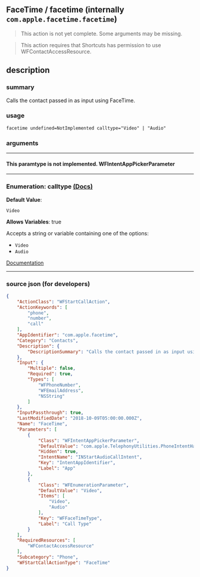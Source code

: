 
## FaceTime / facetime (internally `com.apple.facetime.facetime`)

> This action is not yet complete. Some arguments may be missing.

> This action requires that Shortcuts has permission to use WFContactAccessResource.


## description

### summary

Calls the contact passed in as input using FaceTime.


### usage
```
facetime undefined=NotImplemented calltype="Video" | "Audio"
```

### arguments

---

#### This paramtype is not implemented. WFIntentAppPickerParameter

---

### Enumeration: calltype [(Docs)](https://pfgithub.github.io/shortcutslang/gettingstarted#enum-select-field)
**Default Value**:
```
Video
```
**Allows Variables**: true



Accepts a string 
or variable
containing one of the options:

- `Video`
- `Audio`

[Documentation](https://pfgithub.github.io/shortcutslang/gettingstarted#enum-select-field)

---

### source json (for developers)

```json
{
	"ActionClass": "WFStartCallAction",
	"ActionKeywords": [
		"phone",
		"number",
		"call"
	],
	"AppIdentifier": "com.apple.facetime",
	"Category": "Contacts",
	"Description": {
		"DescriptionSummary": "Calls the contact passed in as input using FaceTime."
	},
	"Input": {
		"Multiple": false,
		"Required": true,
		"Types": [
			"WFPhoneNumber",
			"WFEmailAddress",
			"NSString"
		]
	},
	"InputPassthrough": true,
	"LastModifiedDate": "2018-10-09T05:00:00.000Z",
	"Name": "FaceTime",
	"Parameters": [
		{
			"Class": "WFIntentAppPickerParameter",
			"DefaultValue": "com.apple.TelephonyUtilities.PhoneIntentHandler",
			"Hidden": true,
			"IntentName": "INStartAudioCallIntent",
			"Key": "IntentAppIdentifier",
			"Label": "App"
		},
		{
			"Class": "WFEnumerationParameter",
			"DefaultValue": "Video",
			"Items": [
				"Video",
				"Audio"
			],
			"Key": "WFFaceTimeType",
			"Label": "Call Type"
		}
	],
	"RequiredResources": [
		"WFContactAccessResource"
	],
	"Subcategory": "Phone",
	"WFStartCallActionType": "FaceTime"
}
```
